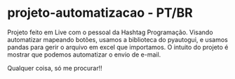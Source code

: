 # projeto-automatizacao - PT/BR

Projeto feito em Live com o pessoal da Hashtag Programação.
Visando automatizar mapeando botões, usamos a biblioteca do pyautogui, e usamos pandas para gerir o arquivo em excel que importamos.
O intuito do projeto é mostrar que podemos automatizar o envio de e-mail.

Qualquer coisa, só me procurar!!

